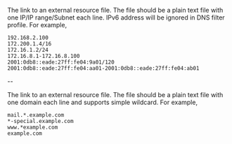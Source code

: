 The link to an external resource file. The file should be a plain text file with one IP/IP range/Subnet each line. IPv6 address will be ignored in DNS filter profile. For example,

```
192.168.2.100
172.200.1.4/16
172.16.1.2/24
172.16.8.1-172.16.8.100
2001:0db8::eade:27ff:fe04:9a01/120
2001:0db8::eade:27ff:fe04:aa01-2001:0db8::eade:27ff:fe04:ab01
```

--

The link to an external resource file. The file should be a plain text file with one domain each line and supports simple wildcard. For example,

```
mail.*.example.com
*-special.example.com
www.*example.com
example.com
```
